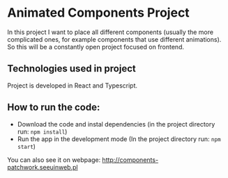# Animated Components Project

In this project I want to place all different components (usually the more complicated ones, for example components that use different animations). So this will be a constantly open project focused on frontend.

## Technologies used in project

Project is developed in React and Typescript.

## How to run the code:

* Download the code and instal dependencies (in the project directory run: `npm install`)
* Run the app in the development mode (In the project directory run: `npm start`)

You can also see it on webpage: http://components-patchwork.seeuinweb.pl